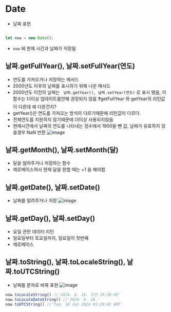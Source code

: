 # Date
- 날짜 표현


```javascript

let now = new Date();

```
- `now` 에 현재 시간과 날짜가 저장됨

## 날짜.getFullYear(), 날짜.setFullYear(연도)
- 연도를 가져오거나 저장하는 메서드
- 2000년도 이후의 날짜를 표시하기 위해 나온 매서드
- 2000년도 이전의 날짜는 ` 날짜.getYear(), 날짜.setYear(연도)` 로 표시 됐음, 이 함수는 더이상 업데이트를안해 권장되지 않음
❓getFullYear 와 getYear의 리턴값이 다른데 왜 다른건지?
- getYear()은 연도를 가져오는 방식이 다르기때문에 리턴값이 다르다.
- 전체연도를 지원하지 않기때문에 더이상 사용되지않음
- 현재시간에서 날짜의 연도를 나타내는 정수에서 1900을 뺀 값, 날짜가 유효하지 않을경우 NaN 반환
![image](https://github.com/786khk/javascript_ref_zeroCho/assets/78067072/ea503aae-c877-4fe9-8e41-e7a431bb7b13)

## 날짜.getMonth(), 날짜.setMonth(달)
- 달을 알려주거나 저장하는 함수
- 제로베이스여서 현재 달을 원할 때는 +1 을 해야함
## 날짜.getDate(), 날짜.setDate()
- 날짜를 알려주거나 저장
![image](https://github.com/786khk/javascript_ref_zeroCho/assets/78067072/a50b3231-754d-4cbb-8d04-312661a3d1c5)


## 날짜.getDay(), 날짜.setDay()
- 요일 관련 데이터 리턴 
- 일요일부터 토요일까지, 일요일이 첫번째
- 제로베이스

## 날짜.toString(), 날짜.toLocaleString(), 날짜.toUTCString()
- 날짜를 문자로 바꿔 표현
![image](https://github.com/786khk/javascript_ref_zeroCho/assets/78067072/b58a63c3-6b88-43b9-b6f5-0b68e99d59a1)



``` javascript
now.toLocaleString() //'2024. 6. 18. 오전 10:20:45'
now.toLocaleDateString() //'2024. 6. 18.'
now.toUTCString() //'Tue, 18 Jun 2024 01:20:45 GMT'

```
